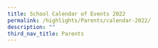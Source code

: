 ```yaml
---
title: School Calendar of Events 2022
permalink: /highlights/Parents/calendar-2022/
description: ""
third_nav_title: Parents
---
```

